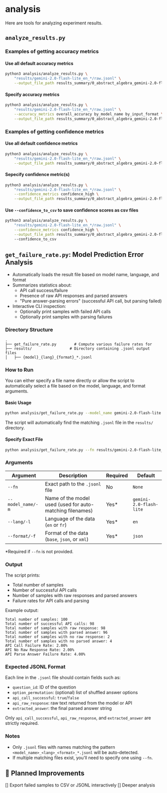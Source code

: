 # analysis

Here are tools for analyzing experiment results.

## `analyze_results.py`

### Examples of getting accuracy metrics

#### Use all default accuracy metrics

```bash
python3 analysis/analyze_results.py \
    "results/gemini-2.0-flash-lite_en_*/raw.jsonl" \
    --output_file_path results_summary/0_abstract_algebra_gemini-2.0-flash-lite_en.json
```

#### Specify accuracy metrics

```bash
python3 analysis/analyze_results.py \
    "results/gemini-2.0-flash-lite_en_*/raw.jsonl" \
    --accuracy_metrics overall_accuracy by_model_name by_input_format \
    --output_file_path results_summary/0_abstract_algebra_gemini-2.0-flash-lite_en.json
```

### Examples of getting confidence metrics

#### Use all default confidence metrics

```bash
python3 analysis/analyze_results.py \
    "results/gemini-2.0-flash-lite_en_*/raw.jsonl" \
    --output_file_path results_summary/0_abstract_algebra_gemini-2.0-flash-lite_en.json
```

#### Sepecify confidence metric(s)

```bash
python3 analysis/analyze_results.py \
    "results/gemini-2.0-flash-lite_en_*/raw.jsonl" \
    --confidence_metrics confidence_high \
    --output_file_path results_summary/0_abstract_algebra_gemini-2.0-flash-lite_en.json
```

#### Use `--confidence_to_csv` to save confidence scores as csv files

```bash
python3 analysis/analyze_results.py \
    "results/gemini-2.0-flash-lite_en_*/raw.jsonl" \
    --confidence_metrics confidence_high \
    --output_file_path results_summary/0_abstract_algebra_gemini-2.0-flash-lite_en.json
    --confidence_to_csv
```

## `get_failure_rate.py`: Model Prediction Error Analysis

- Automatically loads the result file based on model name, language, and format
- Summarizes statistics about:
  - API call success/failure
  - Presence of raw API responses and parsed answers
  - "Pure answer-parsing errors" (successful API call, but parsing failed)
- Interactive CLI inspection:
  - Optionally print samples with failed API calls
  - Optionally print samples with parsing failures

### Directory Structure

```
.
├── get_failure_rate.py        # Compute various failure rates for
├── results/                 # Directory containing .jsonl output files
│   ├── {model}_{lang}_{format}_*.jsonl

```

### How to Run

You can either specify a file name directly or allow the script to automatically select a file based on the model, language, and format arguments.

#### Basic Usage

```bash
python analysis/get_failure_rate.py --model_name gemini-2.0-flash-lite --lang en --format json
```

The script will automatically find the matching `.jsonl` file in the `results/` directory.

#### Specify Exact File

```bash
python analysis/get_failure_rate.py --fn results/gemini-2.0-flash-lite_en_json_20250509-110927.jsonl
```

### Arguments

| Argument          | Description                                               | Required | Default |
| ----------------- | --------------------------------------------------------- | -------- | ------- |
| `--fn`            | Exact path to the `.jsonl` file                           | No       | `None`  |
| `--model_name/-m` | Name of the model used (used for auto-matching filenames) | Yes\*    | `gemini-2.0-flash-lite` |
| `--lang/-l`       | Language of the data (`en` or `fr`)                       | Yes\*    | `en`    |
| `--format/-f`     | Format of the data (`base`, `json`, or `xml`)             | Yes\*    | `json`  |

\*Required if `--fn` is not provided.

### Output

The script prints:

* Total number of samples
* Number of successful API calls
* Number of samples with raw responses and parsed answers
* Failure rates for API calls and parsing

Example output:

```
Total number of samples: 100
Total number of successful API calls: 98
Total number of samples with raw response: 98
Total number of samples with parsed answer: 96
Total number of samples with no raw response: 2
Total number of samples with no parsed answer: 4
API Call Failure Rate: 2.00%
API No Raw Response Rate: 2.00%
API Parse Answer Failure Rate: 4.00%
```

### Expected JSONL Format

Each line in the `.jsonl` file should contain fields such as:

- `question_id`: ID of the question
- `option_permutation`: (optional) list of shuffled answer options
- `api_call_successful`: `true`/`false`
- `api_raw_response`: raw text returned from the model or API
- `extracted_answer`: the final parsed answer string

Only `api_call_successful`, `api_raw_response`, and `extracted_answer` are strictly required.


### Notes

* Only `.jsonl` files with names matching the pattern `<model_name>_<lang>_<format>_*.jsonl` will be auto-detected.
* If multiple matching files exist, you'll need to specify one using `--fn`.

## 🔧 Planned Improvements

[] Export failed samples to CSV or JSONL interactively
[] Deeper analysis
